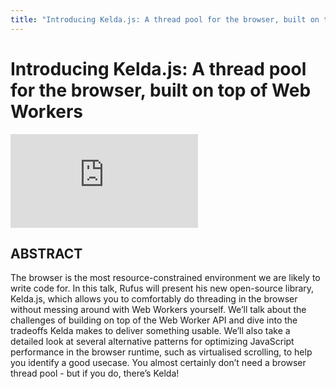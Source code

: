 ```yaml
---
title: "Introducing Kelda.js: A thread pool for the browser, built on top of Web Workers"
---
```


# Introducing Kelda.js: A thread pool for the browser, built on top of Web Workers

<iframe src="https://www.youtube.com/embed/IMo0K22IRAo" frameborder="0" allow="accelerometer; autoplay; encrypted-media; gyroscope; picture-in-picture" allowfullscreen></iframe><br />

## ABSTRACT

The browser is the most resource-constrained environment we are likely to write code for. In this talk, Rufus will present his new open-source library, Kelda.js, which allows you to comfortably do threading in the browser without messing around with Web Workers yourself. We’ll talk about the challenges of building on top of the Web Worker API and dive into the tradeoffs Kelda makes to deliver something usable. We’ll also take a detailed look at several alternative patterns for optimizing JavaScript performance in the browser runtime, such as virtualised scrolling, to help you identify a good usecase. You almost certainly don’t need a browser thread pool - but if you do, there’s Kelda!
